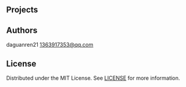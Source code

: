 ## Projects


## Authors

daguanren21 <1363917353@qq.com>

## License

Distributed under the MIT License. See [LICENSE](LICENSE) for more information.
